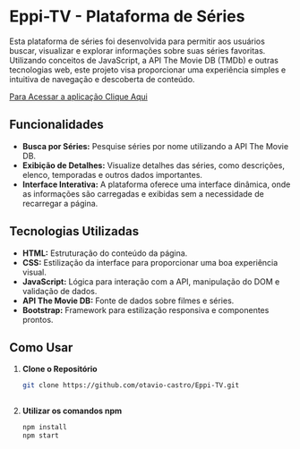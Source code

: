 # Eppi-TV - Plataforma de Séries

Esta plataforma de séries foi desenvolvida para permitir aos usuários buscar, visualizar e explorar informações sobre suas séries favoritas. Utilizando conceitos de JavaScript, a API The Movie DB (TMDb) e outras tecnologias web, este projeto visa proporcionar uma experiência simples e intuitiva de navegação e descoberta de conteúdo.

[Para Acessar a aplicação Clique Aqui](https://otavio-castro.github.io/Eppi-TV/codigo-fonte/index.html)

## Funcionalidades

- **Busca por Séries:** Pesquise séries por nome utilizando a API The Movie DB.
- **Exibição de Detalhes:** Visualize detalhes das séries, como descrições, elenco, temporadas e outros dados importantes.
- **Interface Interativa:** A plataforma oferece uma interface dinâmica, onde as informações são carregadas e exibidas sem a necessidade de recarregar a página.

## Tecnologias Utilizadas

- **HTML:** Estruturação do conteúdo da página.
- **CSS:** Estilização da interface para proporcionar uma boa experiência visual.
- **JavaScript:** Lógica para interação com a API, manipulação do DOM e validação de dados.
- **API The Movie DB:** Fonte de dados sobre filmes e séries.
- **Bootstrap:** Framework para estilização responsiva e componentes prontos.

## Como Usar

1. **Clone o Repositório**
   ```bash
   git clone https://github.com/otavio-castro/Eppi-TV.git
  
2. **Utilizar os comandos npm**
    ```bash
   npm install
   npm start

